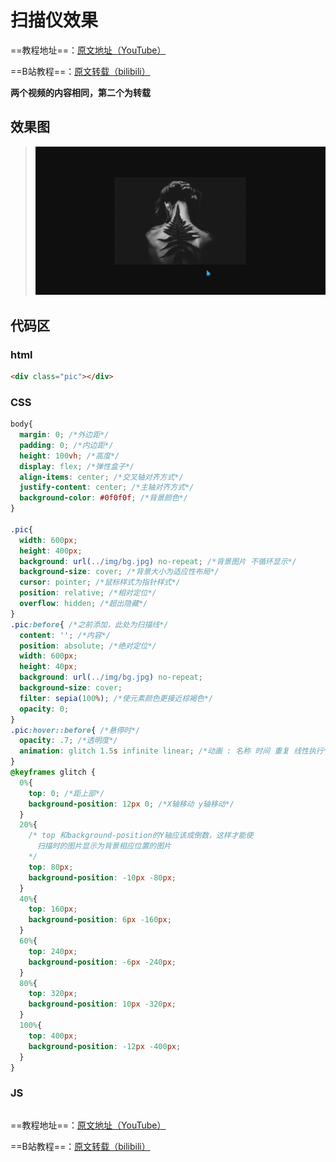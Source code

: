 # 扫描仪效果
==教程地址==：[原文地址（YouTube）](https://youtu.be/mfF-_C0cNvE)

==B站教程==：[原文转载（bilibili）](https://www.bilibili.com/video/av83562385/)

**两个视频的内容相同，第二个为转载**

## 效果图
>![演示图片](演示.gif)

## 代码区

### html
```html
<div class="pic"></div>
```
### CSS
```css
body{
  margin: 0; /*外边距*/
  padding: 0; /*内边距*/
  height: 100vh; /*高度*/
  display: flex; /*弹性盒子*/
  align-items: center; /*交叉轴对齐方式*/
  justify-content: center; /*主轴对齐方式*/
  background-color: #0f0f0f; /*背景颜色*/
}

.pic{
  width: 600px; 
  height: 400px; 
  background: url(../img/bg.jpg) no-repeat; /*背景图片 不循环显示*/
  background-size: cover; /*背景大小为适应性布局*/
  cursor: pointer; /*鼠标样式为指针样式*/
  position: relative; /*相对定位*/
  overflow: hidden; /*超出隐藏*/
}
.pic:before{ /*之前添加，此处为扫描线*/
  content: ''; /*内容*/
  position: absolute; /*绝对定位*/
  width: 600px;
  height: 40px;
  background: url(../img/bg.jpg) no-repeat;
  background-size: cover;
  filter: sepia(100%); /*使元素颜色更接近棕褐色*/
  opacity: 0;
}
.pic:hover::before{ /*悬停时*/
  opacity: .7; /*透明度*/
  animation: glitch 1.5s infinite linear; /*动画 : 名称 时间 重复 线性执行*/
}
@keyframes glitch {
  0%{
    top: 0; /*距上部*/
    background-position: 12px 0; /*X轴移动 y轴移动*/
  }
  20%{
    /* top 和background-position的Y轴应该成倒数，这样才能使
      扫描时的图片显示为背景相应位置的图片
    */
    top: 80px; 
    background-position: -10px -80px;
  }
  40%{
    top: 160px;
    background-position: 6px -160px;
  }
  60%{
    top: 240px;
    background-position: -6px -240px;
  }
  80%{
    top: 320px;
    background-position: 10px -320px;
  }
  100%{
    top: 400px;
    background-position: -12px -400px;
  }
}
```
### JS
```javascript

```
==教程地址==：[原文地址（YouTube）](https://youtu.be/mfF-_C0cNvE)

==B站教程==：[原文转载（bilibili）](https://www.bilibili.com/video/av83562385/)